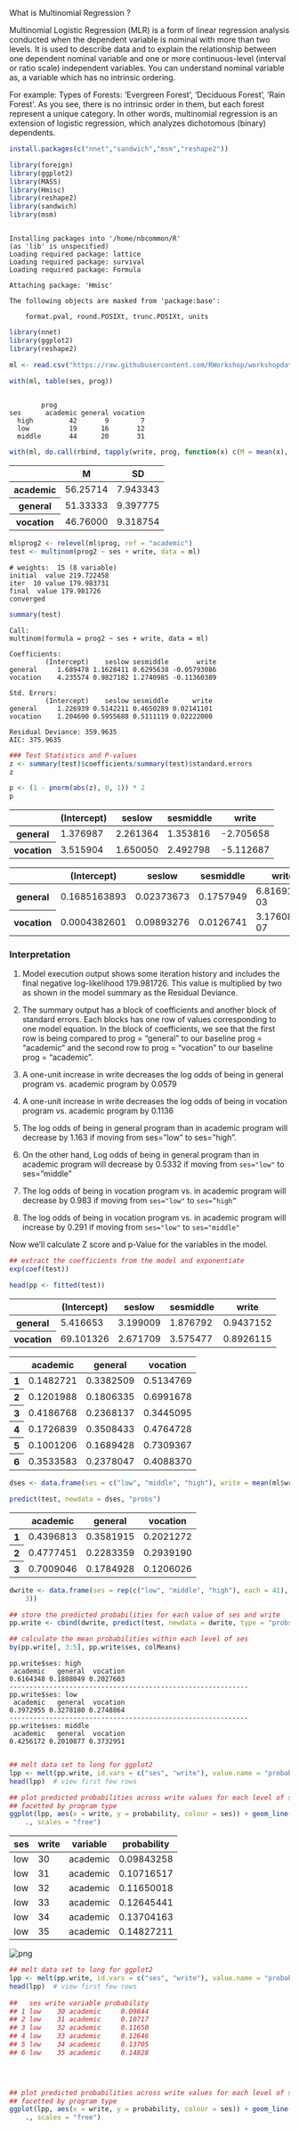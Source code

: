 
What is Multinomial Regression ?

Multinomial Logistic Regression (MLR) is a form of linear regression analysis conducted when the dependent variable is nominal with more than two levels. It is used to describe data and to explain the relationship between one dependent nominal variable and one or more continuous-level (interval or ratio scale) independent variables. You can understand nominal variable as, a variable which has no intrinsic ordering.

For example: Types of Forests: ‘Evergreen Forest’, ‘Deciduous Forest’, ‘Rain Forest’. As you see, there is no intrinsic order in them, but each forest represent a unique category. In other words, multinomial regression is an extension of logistic regression, which analyzes dichotomous (binary) dependents.


```R
install.packages(c("nnet","sandwich","msm","reshape2"))

library(foreign)
library(ggplot2)
library(MASS)
library(Hmisc)
library(reshape2)
library(sandwich)
library(msm)



```

    Installing packages into '/home/nbcommon/R'
    (as 'lib' is unspecified)
    Loading required package: lattice
    Loading required package: survival
    Loading required package: Formula
    
    Attaching package: 'Hmisc'
    
    The following objects are masked from 'package:base':
    
        format.pval, round.POSIXt, trunc.POSIXt, units
    



```R
library(nnet)
library(ggplot2)
library(reshape2)

ml <- read.csv("https://raw.githubusercontent.com/RWorkshop/workshopdatasets/master/multilog.csv")
```


```R
with(ml, table(ses, prog))
 

```


            prog
    ses      academic general vocation
      high         42       9        7
      low          19      16       12
      middle       44      20       31



```R
with(ml, do.call(rbind, tapply(write, prog, function(x) c(M = mean(x), SD = sd(x)))))

```


<table>
<thead><tr><th></th><th>M</th><th>SD</th></tr></thead>
<tbody>
	<tr><th>academic</th><td>56.25714</td><td>7.943343</td></tr>
	<tr><th>general</th><td>51.33333</td><td>9.397775</td></tr>
	<tr><th>vocation</th><td>46.76000</td><td>9.318754</td></tr>
</tbody>
</table>




```R
ml$prog2 <- relevel(ml$prog, ref = "academic")
test <- multinom(prog2 ~ ses + write, data = ml)

```

    # weights:  15 (8 variable)
    initial  value 219.722458 
    iter  10 value 179.983731
    final  value 179.981726 
    converged



```R
summary(test)
```


    Call:
    multinom(formula = prog2 ~ ses + write, data = ml)
    
    Coefficients:
             (Intercept)    seslow sesmiddle       write
    general     1.689478 1.1628411 0.6295638 -0.05793086
    vocation    4.235574 0.9827182 1.2740985 -0.11360389
    
    Std. Errors:
             (Intercept)    seslow sesmiddle      write
    general     1.226939 0.5142211 0.4650289 0.02141101
    vocation    1.204690 0.5955688 0.5111119 0.02222000
    
    Residual Deviance: 359.9635 
    AIC: 375.9635 



```R
### Test Statistics and P-values
z <- summary(test)$coefficients/summary(test)$standard.errors
z

p <- (1 - pnorm(abs(z), 0, 1)) * 2
p

```


<table>
<thead><tr><th></th><th>(Intercept)</th><th>seslow</th><th>sesmiddle</th><th>write</th></tr></thead>
<tbody>
	<tr><th>general</th><td>1.376987 </td><td>2.261364 </td><td>1.353816 </td><td>-2.705658</td></tr>
	<tr><th>vocation</th><td>3.515904 </td><td>1.650050 </td><td>2.492798 </td><td>-5.112687</td></tr>
</tbody>
</table>




<table>
<thead><tr><th></th><th>(Intercept)</th><th>seslow</th><th>sesmiddle</th><th>write</th></tr></thead>
<tbody>
	<tr><th>general</th><td>0.1685163893</td><td>0.02373673  </td><td>0.1757949   </td><td>6.816914e-03</td></tr>
	<tr><th>vocation</th><td>0.0004382601</td><td>0.09893276  </td><td>0.0126741   </td><td>3.176088e-07</td></tr>
</tbody>
</table>



### Interpretation

1. Model execution output shows some iteration history and includes the final negative log-likelihood 179.981726. This value is multiplied by two as shown in the model summary as the Residual Deviance.

2. The summary output has a block of coefficients and another block of standard errors. Each blocks has one row of values corresponding to one model equation. In the block of coefficients, we see that the first row is being compared to prog = “general” to our baseline prog = “academic” and the second row to prog = “vocation” to our baseline prog = “academic”.

3. A one-unit increase in write decreases the log odds of being in general program vs. academic program by 0.0579

4. A one-unit increase in write decreases the log odds of being in vocation program vs. academic program by 0.1136

5. The log odds of being in general program than in academic program will decrease by 1.163 if moving from ses=”low” to ses=”high”.

6. On the other hand, Log odds of being in general program than in academic program will decrease by 0.5332 if moving from ``ses="low"`` to ses=”middle”

7. The log odds of being in vocation program vs. in academic program will decrease by 0.983 if moving from ``ses="low"`` to ``ses=”high”``

8. The log odds of being in vocation program vs. in academic program will increase by 0.291 if moving from ``ses="low"`` to ``ses="middle"``

Now we’ll calculate Z score and p-Value for the variables in the model.


```R
## extract the coefficients from the model and exponentiate
exp(coef(test))

head(pp <- fitted(test))
```


<table>
<thead><tr><th></th><th>(Intercept)</th><th>seslow</th><th>sesmiddle</th><th>write</th></tr></thead>
<tbody>
	<tr><th>general</th><td> 5.416653</td><td>3.199009 </td><td>1.876792 </td><td>0.9437152</td></tr>
	<tr><th>vocation</th><td>69.101326</td><td>2.671709 </td><td>3.575477 </td><td>0.8926115</td></tr>
</tbody>
</table>




<table>
<thead><tr><th></th><th>academic</th><th>general</th><th>vocation</th></tr></thead>
<tbody>
	<tr><th>1</th><td>0.1482721</td><td>0.3382509</td><td>0.5134769</td></tr>
	<tr><th>2</th><td>0.1201988</td><td>0.1806335</td><td>0.6991678</td></tr>
	<tr><th>3</th><td>0.4186768</td><td>0.2368137</td><td>0.3445095</td></tr>
	<tr><th>4</th><td>0.1726839</td><td>0.3508433</td><td>0.4764728</td></tr>
	<tr><th>5</th><td>0.1001206</td><td>0.1689428</td><td>0.7309367</td></tr>
	<tr><th>6</th><td>0.3533583</td><td>0.2378047</td><td>0.4088370</td></tr>
</tbody>
</table>




```R
dses <- data.frame(ses = c("low", "middle", "high"), write = mean(ml$write))

predict(test, newdata = dses, "probs")

```


<table>
<thead><tr><th></th><th>academic</th><th>general</th><th>vocation</th></tr></thead>
<tbody>
	<tr><th>1</th><td>0.4396813</td><td>0.3581915</td><td>0.2021272</td></tr>
	<tr><th>2</th><td>0.4777451</td><td>0.2283359</td><td>0.2939190</td></tr>
	<tr><th>3</th><td>0.7009046</td><td>0.1784928</td><td>0.1206026</td></tr>
</tbody>
</table>




```R
dwrite <- data.frame(ses = rep(c("low", "middle", "high"), each = 41), write = rep(c(30:70),
    3))

## store the predicted probabilities for each value of ses and write
pp.write <- cbind(dwrite, predict(test, newdata = dwrite, type = "probs", se = TRUE))

## calculate the mean probabilities within each level of ses
by(pp.write[, 3:5], pp.write$ses, colMeans)
```


    pp.write$ses: high
     academic   general  vocation 
    0.6164348 0.1808049 0.2027603 
    ------------------------------------------------------------ 
    pp.write$ses: low
     academic   general  vocation 
    0.3972955 0.3278180 0.2748864 
    ------------------------------------------------------------ 
    pp.write$ses: middle
     academic   general  vocation 
    0.4256172 0.2010877 0.3732951 



```R

## melt data set to long for ggplot2
lpp <- melt(pp.write, id.vars = c("ses", "write"), value.name = "probability")
head(lpp)  # view first few rows

## plot predicted probabilities across write values for each level of ses
## facetted by program type
ggplot(lpp, aes(x = write, y = probability, colour = ses)) + geom_line() + facet_grid(variable ~
    ., scales = "free")
```


<table>
<thead><tr><th>ses</th><th>write</th><th>variable</th><th>probability</th></tr></thead>
<tbody>
	<tr><td>low       </td><td>30        </td><td>academic  </td><td>0.09843258</td></tr>
	<tr><td>low       </td><td>31        </td><td>academic  </td><td>0.10716517</td></tr>
	<tr><td>low       </td><td>32        </td><td>academic  </td><td>0.11650018</td></tr>
	<tr><td>low       </td><td>33        </td><td>academic  </td><td>0.12645441</td></tr>
	<tr><td>low       </td><td>34        </td><td>academic  </td><td>0.13704163</td></tr>
	<tr><td>low       </td><td>35        </td><td>academic  </td><td>0.14827211</td></tr>
</tbody>
</table>






![png](output_12_2.png)



```R
## melt data set to long for ggplot2
lpp <- melt(pp.write, id.vars = c("ses", "write"), value.name = "probability")
head(lpp)  # view first few rows
 
##   ses write variable probability
## 1 low    30 academic     0.09844
## 2 low    31 academic     0.10717
## 3 low    32 academic     0.11650
## 4 low    33 academic     0.12646
## 5 low    34 academic     0.13705
## 6 low    35 academic     0.14828
 



## plot predicted probabilities across write values for each level of ses
## facetted by program type
ggplot(lpp, aes(x = write, y = probability, colour = ses)) + geom_line() + facet_grid(variable ~
    ., scales = "free")
```
